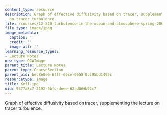 ```yaml
---
content_type: resource
description: Graph of effective diffusivity based on tracer, supplementing the lecture
  on tracer turbulence.
file: /courses/12-820-turbulence-in-the-ocean-and-atmosphere-spring-2006/9377a8c721925bfcdeee62ad066b92c7_Keff.jpg
file_type: image/jpeg
image_metadata:
  caption: ''
  credit: ''
  image-alt: ''
learning_resource_types:
- Lecture Notes
ocw_type: OCWImage
parent_title: Lecture Notes
parent_type: CourseSection
parent_uid: bec8e0e6-6fff-66ce-0558-0c295bd1495c
resourcetype: Image
title: Keff.jpg
uid: 9377a8c7-2192-5bfc-deee-62ad066b92c7
---
```

Graph of effective diffusivity based on tracer, supplementing the lecture on tracer turbulence.

